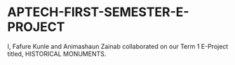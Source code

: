# APTECH-FIRST-SEMESTER-E-PROJECT
I, Fafure Kunle and Animashaun Zainab collaborated on our Term 1 E-Project titled, HISTORICAL MONUMENTS.

